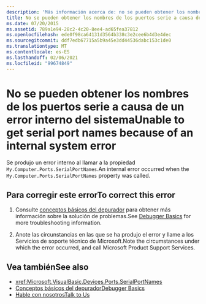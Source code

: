 ```yaml
---
description: 'Más información acerca de: no se pueden obtener los nombres de los puertos serie debido a un error interno del sistema'
title: No se pueden obtener los nombres de los puertos serie a causa de un error interno del sistema
ms.date: 07/20/2015
ms.assetid: 789a1e94-28c2-4c20-8ee4-ad65fea37812
ms.openlocfilehash: ede0f98ca64131d3564b338c3e2cee6b4d3e4dec
ms.sourcegitcommit: ddf7edb67715a5b9a45e3dd44536dabc153c1de0
ms.translationtype: MT
ms.contentlocale: es-ES
ms.lasthandoff: 02/06/2021
ms.locfileid: "99674849"
---
```

# <a name="unable-to-get-serial-port-names-because-of-an-internal-system-error"></a><span data-ttu-id="1f2b4-103">No se pueden obtener los nombres de los puertos serie a causa de un error interno del sistema</span><span class="sxs-lookup"><span data-stu-id="1f2b4-103">Unable to get serial port names because of an internal system error</span></span>

<span data-ttu-id="1f2b4-104">Se produjo un error interno al llamar a la propiedad `My.Computer.Ports.SerialPortNames`.</span><span class="sxs-lookup"><span data-stu-id="1f2b4-104">An internal error occurred when the `My.Computer.Ports.SerialPortNames` property was called.</span></span>  
  
## <a name="to-correct-this-error"></a><span data-ttu-id="1f2b4-105">Para corregir este error</span><span class="sxs-lookup"><span data-stu-id="1f2b4-105">To correct this error</span></span>  
  
1. <span data-ttu-id="1f2b4-106">Consulte [conceptos básicos del depurador](/visualstudio/debugger/debugger-basics) para obtener más información sobre la solución de problemas.</span><span class="sxs-lookup"><span data-stu-id="1f2b4-106">See [Debugger Basics](/visualstudio/debugger/debugger-basics) for more troubleshooting information.</span></span>  
  
2. <span data-ttu-id="1f2b4-107">Anote las circunstancias en las que se ha produjo el error y llame a los Servicios de soporte técnico de Microsoft.</span><span class="sxs-lookup"><span data-stu-id="1f2b4-107">Note the circumstances under which the error occurred, and call Microsoft Product Support Services.</span></span>  
  
## <a name="see-also"></a><span data-ttu-id="1f2b4-108">Vea también</span><span class="sxs-lookup"><span data-stu-id="1f2b4-108">See also</span></span>

- <xref:Microsoft.VisualBasic.Devices.Ports.SerialPortNames>
- [<span data-ttu-id="1f2b4-109">Conceptos básicos del depurador</span><span class="sxs-lookup"><span data-stu-id="1f2b4-109">Debugger Basics</span></span>](/visualstudio/debugger/debugger-basics)
- [<span data-ttu-id="1f2b4-110">Hable con nosotros</span><span class="sxs-lookup"><span data-stu-id="1f2b4-110">Talk to Us</span></span>](/visualstudio/ide/feedback-options)
